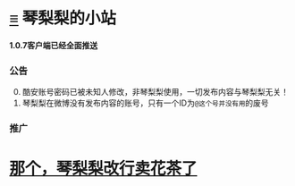 # [≡][] 琴梨梨的小站  
#### 1.0.7客户端已经全面推送  
  
  
  
### 公告     
0. 酷安账号密码已被未知人修改，非琴梨梨使用，一切发布内容与琴梨梨无关！  
1. 琴梨梨在微博没有发布内容的账号，只有一个ID为`@这个号并没有用`的废号  
  

### 推广  
# [那个，琴梨梨改行卖花茶了]
















[≡]: Guide.md
[那个，琴梨梨改行卖花茶了]: PicStorge/AD/huacha/
<link rel="preload" href="https://qinlili.bid/Guide.html" >

